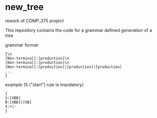 # new_tree
rework of COMP_375 project

This repository contains the code for a grammar defined generation of a tree 

grammar format
 ```
 {\n
 [Non-terminal]:[production]\n
 [Non-terminal]:[production]\n
 [Non-terminal]:[production]|[production]|[production]
 ...
 }
 ```
 example (S ("start") rule is mandatory)
 ```
 {
 S:[XBB]
 B:[XBB]|[XB]
 X:+|-
 }
 ```
